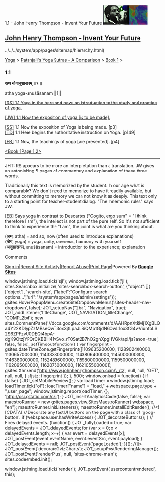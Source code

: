 1.1 - John Henry Thompson - Invent Your Future [![John Henry Thompson - Invent Your Future](../../../_/rsrc/1329567069254/config/customLogo.gif-revision=6.png)](../../../index.html)

[John Henry Thompson - Invent Your Future](../../../index.html)
---------------------------------------------------------------

../../../system/app/pages/sitemap/hierarchy.html)
    

[Yoga](../../../yoga.html)‎ > ‎[Patanjali's Yoga Sutras - A Comparison](../../patanjani.html)‎ > ‎[Book 1](../book-1.html)‎ > ‎

### 1.1

**अथ योगानुशासनम् ॥१॥**

atha yoga-anuśāsanam ||1||

  

[\[RS\] 1.1 Yoga in the here and now: an introduction to the study and practice of yoga.](http://www.ashtangayoga.info/philosophy/yoga-sutra-patanjali/chapter-1/item/atha-yoga-anushasanam-1/)  
  
[\[JW\] 1.1 Now the exposition of yoga \[is to be made\].](http://books.google.com/books?id=YzFImjtOxUwC&pg=PA3&ci=114%2C629%2C556%2C25&source=bookclip)  
  
[\[SS\]](http://www.amazon.com/Yoga-Sutras-Patanjali-Commentary-Satchidananda/dp/0932040381) 1.1 Now the exposition of Yoga is being made. \[p3\]  
[\[TD\]](http://www.amazon.com/Heart-Yoga-Developing-Personal-Practice/dp/089281764X/ref=sr_1_5?ie=UTF8&qid=1326228195&sr=8-5) 1.1 Here begins the authoritative instruction on Yoga. \[p149\]  
  
[\[EB\]](http://www.amazon.com/Yoga-Sutras-Patanjali-Translation-Commentary/dp/0865477361/ref=sr_1_1?ie=UTF8&s=books&qid=1250508322&sr=1-1) 1.1 Now, the teachings of yoga \[are presented\]. \[p4\]  
  
  
[<Book 1](../book-1.html)[Page 1.2>](12.html)  

* * *

  
JHT: RS appears to be more an interpretation than a translation. JW gives an astonishing 5 pages of commentary and explanation of these three words.  
  
Traditionally this text is memorized by the student. In our age what is comparable? We don't need to memorize to have it readily available, but without committing to memory we can not know it as deeply. This text only to a starting point for teacher-student dialog. "The mnemonic rules" says JW.  
  

[\[EB\]](http://www.amazon.com/Yoga-Sutras-Patanjali-Translation-Commentary/dp/0865477361/ref=sr_1_1?ie=UTF8&s=books&qid=1250508322&sr=1-1) Says yoga in contrast to Descartes ("Cogito, ergo sum" = "I think therefore I am"), the intellect is not part of the pure self. So it's not sufficient to think to experience the "I am", the point is what are you thinking about.  
  
  

(**अथ**, atha) = and so, now (often used to introduce explanations)  
(**योग**, yoga) = yoga, unity, oneness, harmony with yourself  
(**अनुशासनम्**, anuśāsanam) = introduction to the experience; explanation  

Comments

[Sign in](https://accounts.google.com/ServiceLogin?continue=http://sites.google.com/a/johnhenrythompson.com/jht/yoga/patanjani/book-1/11&service=jotspot)|[Recent Site Activity](../../../system/app/pages/recentChanges.html)|[Report Abuse](http://sites.google.com/a/johnhenrythompson.com/jht/system/app/pages/reportAbuse)|[Print Page](javascript:;)|Powered By **[Google Sites](http://sites.google.com/site)**

window.jstiming.load.tick('sjl'); window.jstiming.load.tick('jl'); sites.Searchbox.initialize( 'sites-searchbox-search-button', {"object":\[\]}\['object'\], 'search-site', {"label":"Configure search options...","url":"/system/app/pages/admin/settings"}); gsites.HoverPopupMenu.createSiteDropdownMenus('sites-header-nav-dropdown', false); JOT\_setupNav("2bd", "Navigation", true); JOT\_addListener('titleChange', 'JOT\_NAVIGATION\_titleChange', 'COMP\_2bd'); new sites.CommentPane('//docs.google.com/comments/d/AAHRpnXtRMj1XgBLQa4Y22KDIypZzMBseQwT3ox3jtLpaJLSiQMp1GjdN6OwL1ox3fG4wViunfoLS2S6ZPFzvU0DEQi4bpA-dgK9OtzjYPQrCKBBH41vSvo\_rT0Sat2B7hO2gnXpgHVGk/api/js?anon=true', false, false); setTimeout(function() { var fingerprint = gsites.date.TimeZone.getFingerprint(\[1109635200000, 1128902400000, 1130657000000, 1143333000000, 1143806400000, 1145000000000, 1146380000000, 1152489600000, 1159800000000, 1159500000000, 1162095000000, 1162075000000, 1162105500000\]); gsites.Xhr.send('http://www.johnhenrythompson.com/\_/tz', null, null, 'GET', null, null, { afjstz: fingerprint }); }, 500); window.onload = function() { if (false) { JOT\_setMobilePreview(); } var loadTimer = window.jstiming.load; loadTimer.tick("ol"); loadTimer\["name"\] = "load," + webspace.page.type + ",user\_page"; window.jstiming.report(loadTimer, {}, 'http://csi.gstatic.com/csi'); } JOT\_insertAnalyticsCode(false, false); var maestroRunner = new gsites.pages.view.SitesMaestroRunner( webspace, "en"); maestroRunner.initListeners(); maestroRunner.installEditRender(); //<!\[CDATA\[ // Decorate any fastUI buttons on the page with a class of 'goog-button'. if (webspace.user.hasWriteAccess) { JOT\_decorateButtons(); } // Fires delayed events. (function() { JOT\_fullyLoaded = true; var delayedEvents = JOT\_delayedEvents; for (var x = 0; x < delayedEvents.length; x++) { var event = delayedEvents\[x\]; JOT\_postEvent(event.eventName, event.eventSrc, event.payload); } JOT\_delayedEvents = null; JOT\_postEvent('pageLoaded'); })(); //\]\]> JOT\_postEvent('decorateGvizCharts'); JOT\_setupPostRenderingManager(); JOT\_postEvent('renderPlus', null, 'sites-chrome-main'); sites.codeembed.init();

window.jstiming.load.tick('render'); JOT\_postEvent('usercontentrendered', this);